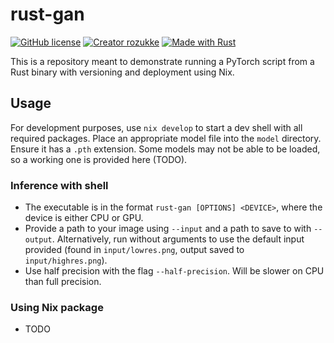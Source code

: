 # rust-gan
[![GitHub license](https://img.shields.io/github/license/rozukke/rust-gan.svg)](https://github.com/rozukke/rust-gan/blob/main/LICENSE)
[![Creator rozukke](https://img.shields.io/badge/Creator-rozukke-f497af.svg)](https://github.com/rozukke)
[![Made with Rust](https://img.shields.io/badge/Made%20with-Rust-b7410e.svg)](https://www.rust-lang.org)

This is a repository meant to demonstrate running a PyTorch script from a Rust binary with versioning and deployment using Nix.

## Usage
For development purposes, use `nix develop` to start a dev shell with all required packages. Place an appropriate model file into the `model` directory.
Ensure it has a `.pth` extension. Some models may not be able to be loaded, so a working one is provided here (TODO).

### Inference with shell
- The executable is in the format `rust-gan [OPTIONS] <DEVICE>`, where the device is either CPU or GPU.
- Provide a path to your image using `--input` and a path to save to with `--output`. Alternatively, run without arguments
to use the default input provided (found in `input/lowres.png`, output saved to `input/highres.png`).
- Use half precision with the flag `--half-precision`. Will be slower on CPU than full precision.

### Using Nix package
- TODO